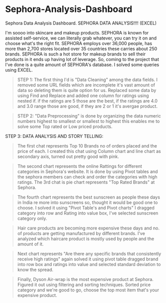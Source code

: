 # Sephora-Analysis-Dashboard
Sephora Data Analysis Dashboard.
SEPHORA DATA ANALYSIS!!!! (EXCEL)

I'm soooo into skincare and makeup products. SEPHORA is known for assisted self-service, we can literally grab whatever, you can try it on and choose what's the right fit. SEPHORA employs over 36,000 people, has more than 2,700 stores located over 35 countries these carries about 250 brands. SEPHORA is such a hot store for makeup brands to sell their products in it ends up having lot of leverage. So, coming to the project that I've done is a quite amount of SEPHORA's database. I solved some queries using EXCEL.

>STEP 1: The first thing I'd is "Data Cleaning" among the data fields. I removed some URL fields which are incomplete it's vast amount of data so deleting them is quite option for us. Replaced some data by using Find and Replace and added one column for ratings using nested if. if the ratings are 5 those are the best, if the ratings are 4.0 and 3.0 range those are good, if they are 2 or 1 it's avergae product. 

> STEP 2: "Data Preprocessing" is done by organizing the data numeric numbers highest to smallest or smallest to highest this enables me to solve some Top rated or Low priced products.

STEP 3: DATA ANALYSIS AND STORY TELLING:
>The first chat represents Top 10 Brands no of orders placed and the price of each. I created this chat using Column chart and line chart as secondary axis, turned out pretty good with pink.

>The second chart represents the online Rattings for different categories in Sephora's website. It is done by using Pivot tables and the sephora members can check and order the categories with high ratings.
>The 3rd chat is pie chart represents "Top Rated Brands" at Sephora.

>The fourth chart represents the best sunscreen as people these days in India re more into sunscreens so, thought it would be good one to choose. I solved it using "Pivot Table's and Pivot charts" I dragged category into row and Rating into value box, I've selected sunscreen category only.

>Hair care products are becoming more expensive these days and no. of products are getting manufactured by different brands. I've analyzed which haircare product is mostly used by people and the amount of it.

>Next chart represents "Are there any specific brands that consistently receive high ratings" again solved it using pivot table dragged brand into row box and ratings into value and selected standard deviation to know the spread.

>Finally, Dyson Air-wrap is the most expensive product at Sephora. Figured it out using filtering and sorting techniques. Sorted price category and we're good to go, choose the top most item that's your expensive product.
